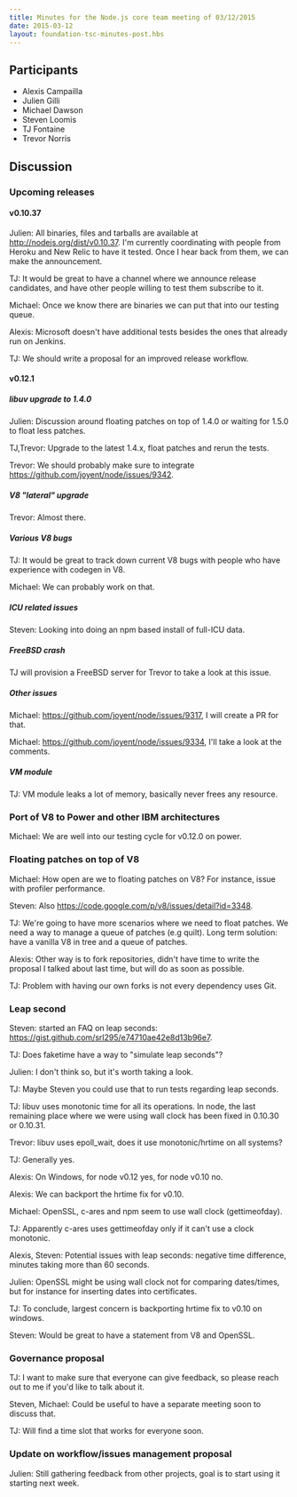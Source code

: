 ```yaml
---
title: Minutes for the Node.js core team meeting of 03/12/2015
date: 2015-03-12
layout: foundation-tsc-minutes-post.hbs
---
```


## Participants

* Alexis Campailla
* Julien Gilli
* Michael Dawson
* Steven Loomis
* TJ Fontaine
* Trevor Norris

## Discussion

### Upcoming releases

#### v0.10.37

Julien: All binaries, files and tarballs are available at
http://nodejs.org/dist/v0.10.37. I'm currently coordinating with people from
Heroku and New Relic to have it tested. Once I hear back from them, we can
make the announcement.

TJ: It would be great to have a channel where we announce release candidates,
and have other people willing to test them subscribe to it.

Michael: Once we know there are binaries we can put that into our testing
queue.

Alexis: Microsoft doesn't have additional tests besides the ones that already
run on Jenkins.

TJ: We should write a proposal for an improved release workflow.

#### v0.12.1

##### libuv upgrade to 1.4.0

Julien: Discussion around floating patches on top of 1.4.0 or waiting for
1.5.0 to float less patches.

TJ,Trevor: Upgrade to the latest 1.4.x, float patches and rerun the tests.

Trevor: We should probably make sure to integrate
https://github.com/joyent/node/issues/9342.

##### V8 "lateral" upgrade

Trevor: Almost there.

##### Various V8 bugs

TJ: It would be great to track down current V8 bugs with people who have
experience with codegen in V8.

Michael: We can probably work on that.

##### ICU related issues

Steven: Looking into doing an npm based install of full-ICU data.

##### FreeBSD crash

TJ will provision a FreeBSD server for Trevor to take a look at this issue.

##### Other issues

Michael: https://github.com/joyent/node/issues/9317, I will create a PR for
that.

Michael: https://github.com/joyent/node/issues/9334, I'll take a look at the
comments.

##### VM module

TJ: VM module leaks a lot of memory, basically never frees any resource.

### Port of V8 to Power and other IBM architectures

Michael: We are well into our testing cycle for v0.12.0 on power.

### Floating patches on top of V8

Michael: How open are we to floating patches on V8? For instance, issue
with profiler performance.

Steven: Also https://code.google.com/p/v8/issues/detail?id=3348.

TJ: We're going to have more scenarios where we need to float patches. We need
a way to manage a queue of patches (e.g quilt). Long term solution: have a
vanilla V8 in tree and a queue of patches.

Alexis: Other way is to fork repositories, didn't have time to write the
proposal I talked about last time, but will do as soon as possible.

TJ: Problem with having our own forks is not every dependency uses Git.

### Leap second

Steven: started an FAQ on leap seconds:
https://gist.github.com/srl295/e74710ae42e8d13b96e7.

TJ: Does faketime have a way to "simulate leap seconds"?

Julien: I don't think so, but it's worth taking a look.

TJ: Maybe Steven you could use that to run tests regarding leap seconds.

TJ: libuv uses monotonic time for all its operations. In node, the last
remaining place where we were using wall clock has been fixed in 0.10.30 or
0.10.31.

Trevor: libuv uses epoll_wait, does it use monotonic/hrtime on all
systems?

TJ: Generally yes.

Alexis: On Windows, for node v0.12 yes, for node v0.10 no.

Alexis: We can backport the hrtime fix for v0.10.

Michael: OpenSSL, c-ares and npm seem to use wall clock (gettimeofday).

TJ: Apparently c-ares uses gettimeofday only if it can't use a clock
monotonic.

Alexis, Steven: Potential issues with leap seconds: negative time difference,
minutes taking more than 60 seconds.

Julien: OpenSSL might be using wall clock not for comparing dates/times, but
for instance for inserting dates into certificates.

TJ: To conclude, largest concern is backporting hrtime fix to v0.10 on
windows.

Steven: Would be great to have a statement from V8 and OpenSSL.

### Governance proposal

TJ: I want to make sure that everyone can give feedback, so please reach out
to me if you'd like to talk about it.

Steven, Michael: Could be useful to have a separate meeting soon to discuss
that.

TJ: Will find a time slot that works for everyone soon.

### Update on workflow/issues management proposal

Julien: Still gathering feedback from other projects, goal is to start using
it starting next week.
